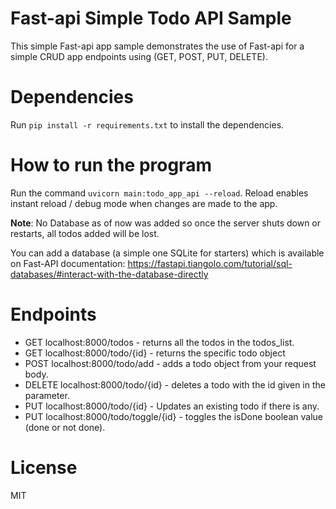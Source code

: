 # Fast-api Simple Todo API Sample

This simple Fast-api app sample demonstrates the use of Fast-api for a simple CRUD app endpoints using (GET, POST, PUT, DELETE).

# Dependencies

Run ```pip install -r requirements.txt``` to install the dependencies.

# How to run the program

Run the command ```uvicorn main:todo_app_api --reload```. Reload enables instant reload / debug mode when changes are made to the app.

**Note**: No Database as of now was added so once the server shuts down or restarts, all todos added will be lost. 

You can add a database (a simple one SQLite for starters) which is available on Fast-API documentation: 
https://fastapi.tiangolo.com/tutorial/sql-databases/#interact-with-the-database-directly

# Endpoints

- GET localhost:8000/todos - returns all the todos in the todos_list.
- GET localhost:8000/todo/{id} - returns the specific todo object
- POST localhost:8000/todo/add - adds a todo object from your request body.
- DELETE localhost:8000/todo/{id} - deletes a todo with the id given in the parameter.
- PUT localhost:8000/todo/{id} - Updates an existing todo if there is any.
- PUT localhost:8000/todo/toggle/{id} - toggles the isDone boolean value (done or not done).

# License 
MIT